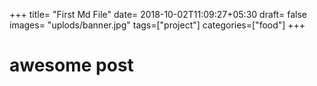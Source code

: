 +++
title= "First Md File"
date= 2018-10-02T11:09:27+05:30
draft= false
images= "uplods/banner.jpg"
tags=["project"]
categories=["food"]
+++

# awesome post

